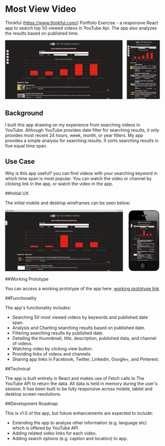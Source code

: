 # Most View Video
Thinkful (https://www.thinkful.com/) Portfolio Exercise - a responsive React app to search top 50 viewed videos in YouTube Api. The app also analyzes the results based on published time.

![YouTube most view video Api](https://github.com/wangmeng255/most-view-video/blob/master/img/YouTube-Api.png "YouTube most view video Api")

## Background

I built this app drawing on my experience from searching videos in YouTube. Although YouTube provides date filter for searching results, it only provides most recent 24 hours, week, month, or year filters. My app provides a simple analysis for searching results. It sorts searching results in five equal time span.

## Use Case

Why is this app useful? you can find videos with your searching keyword in which time span is most popular. You can watch the video or channel by clicking link in the app, or watch the video in the app.

##Initial UX

The initial mobile and desktop wireframes can be seen below:

![YouTube most view video Api Initial](https://github.com/wangmeng255/most-view-video/blob/master/img/YouTube-Api-init.png "YouTube most view video Api Inital")

##Working Prototype

You can access a working prototype of the app here: [working prototype link](https://most-view-video.herokuapp.com/)

##Functionality

The app's functionality includes:

* Searching 50 most viewed videos by keywords and published date span.
* Analysis and Charting searching results based on published date.
* Filtering searching results by published date.
* Detailing the thunmbnail, title, description, published data, and channel of videos.
* Watching video by clicking view button.
* Providing links of videos and channels.
* Sharing app links in Facebook, Twitter, Linkedin, Google+, and Pinterest.

##Technical

The app is built entirely in React and makes use of Fetch calls to The YouTube API to return the data. All data is held in memory during the user's session. It has been built to be fully responsive across mobile, tablet and desktop screen resolutions.

##Development Roadmap

This is v1.0 of the app, but future enhancements are expected to include:

* Extending the app to analyse other information (e.g. language etc) which is offered by YouTube API.
* Adding related video links for each video.
* Adding search options (e.g. caption and location) to app.